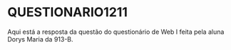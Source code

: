 # QUESTIONARIO1211
 Aqui está a resposta da questão do questionário de Web I feita pela aluna Dorys Maria da 913-B.
